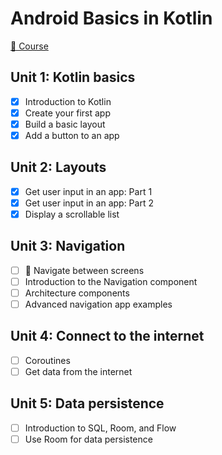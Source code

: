 # Android Basics in Kotlin

[📗 Course](https://developer.android.com/courses/android-basics-kotlin/course)

## Unit 1: Kotlin basics

- [x] Introduction to Kotlin
- [x] Create your first app
- [x] Build a basic layout
- [x] Add a button to an app

## Unit 2: Layouts

- [x] Get user input in an app: Part 1
- [x] Get user input in an app: Part 2
- [x] Display a scrollable list

## Unit 3: Navigation

- [ ] 🚧 Navigate between screens
- [ ] Introduction to the Navigation component
- [ ] Architecture components
- [ ] Advanced navigation app examples

## Unit 4: Connect to the internet

- [ ] Coroutines
- [ ] Get data from the internet

## Unit 5: Data persistence

- [ ] Introduction to SQL, Room, and Flow
- [ ] Use Room for data persistence
